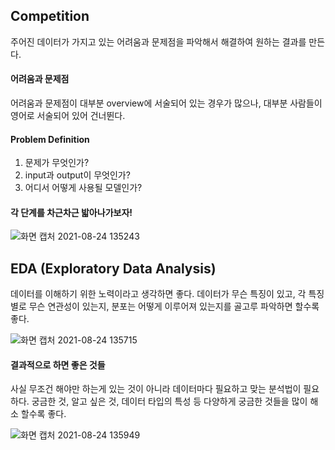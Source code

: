 ## Competition

주어진 데이터가 가지고 있는 어려움과 문제점을 파악해서 해결하여 원하는 결과를 만든다.



#### 어려움과 문제점

어려움과 문제점이 대부분 overview에 서술되어 있는 경우가 많으나, 대부분 사람들이 영어로 서술되어 있어 건너뛴다.



#### Problem Definition

1. 문제가 무엇인가?
2. input과 output이 무엇인가?
3. 어디서 어떻게 사용될 모델인가?



#### 각 단계를 차근차근 밟아나가보자!

![화면 캡처 2021-08-24 135243](https://user-images.githubusercontent.com/88299729/130558376-6d3df535-d36b-4f1d-9e89-32cc8f4546dd.png)



## EDA (Exploratory Data Analysis)

데이터를 이해하기 위한 노력이라고 생각하면 좋다. 데이터가 무슨 특징이 있고, 각 특징 별로 무슨 연관성이 있는지, 분포는 어떻게 이루어져 있는지를 골고루 파악하면 할수록 좋다.



![화면 캡처 2021-08-24 135715](https://user-images.githubusercontent.com/88299729/130558392-5b142c6d-d885-4a07-903f-6d31a2e513eb.png)



#### 결과적으로 하면 좋은 것들

사실 무조건 해야만 하는게 있는 것이 아니라 데이터마다 필요하고 맞는 분석법이 필요하다. 궁금한 것, 알고 싶은 것, 데이터 타입의 특성 등 다양하게 궁금한 것들을 많이 해소 할수록 좋다.



![화면 캡처 2021-08-24 135949](https://user-images.githubusercontent.com/88299729/130558408-b8d35d55-7da2-4c4e-b39d-961183de80c5.png)

